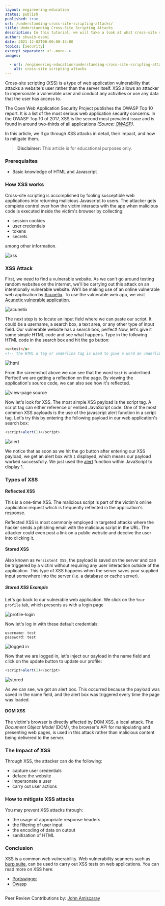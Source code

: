 ```yaml
---
layout: engineering-education
status: publish
published: true
url: /understanding-cross-site-scripting-attacks/
title: Understanding Cross-Site Scripting Attacks
description: In this tutorial, we will take a look at what cross-site scripting attacks are with simple hands-on examples
author: shuaib-oseni
date: 2021-12-02T00:00:00-14:00
topics: [Security]
excerpt_separator: <!--more-->
images:

  - url: /engineering-education/understanding-cross-site-scripting-attacks/hero.png
    alt: cross-site scripting attacks
---
```


Cross-site scripting (XSS) is a type of web application vulnerability that attacks a website's user rather than the server itself. XSS allows an attacker to impersonate a vulnerable user and conduct any activities or use any data that the user has access to.

The Open Web Application Security Project publishes the OWASP Top 10 report. It is a list of the most serious web application security concerns. In the OWASP Top 10 of 2017, XSS is the second most prevalent issue and is found in around two-thirds of all applications *(Source: [OWASP](https://owasp.org/www-project-top-ten/2017/A7_2017-Cross-Site_Scripting_(XSS)))*.

In this article, we'll go through XSS attacks in detail, their impact, and how to mitigate them.

> **Disclaimer:** This article is for educational purposes only.

### Prerequisites

- Basic knowledge of HTML and Javascript

### How XSS works

 Cross-site scripting is accomplished by fooling susceptible web applications into returning malicious Javascript to users. The attacker gets complete control over how the victim interacts with the app when malicious code is executed inside the victim's browser by collecting:

- session cookies 
- user credentials 
- tokens
- secrets

 among other information.

![xss](/understanding-cross-site-scripting-attacks/xss.png)

### XSS Attack

First, we need to find a vulnerable website. As we can't go around testing random websites on the internet, we'll be carrying out this attack on an intentionally vulnerable website. We'll be making use of an online vulnerable web application by [Acunetix](https://acunetix.com). To use the vulnerable web app, we visit [Acunetix vulnerable application](http://testphp.vulnweb.com/).

![acunetix](/understanding-cross-site-scripting-attacks/acunetix.png)

The next step is to locate an input field where we can paste our script. It could be a username, a search box, a text area, or any other type of input field. Our vulnerable website has a search box, perfect! Now, let's give it some simple HTML code and see what happens. Type in the following HTML code in the search box and hit the go button:

```html
<u>test</u>
<!-- the HTML u tag or underline tag is used to give a word an underline in HTML -->
```

![html](/understanding-cross-site-scripting-attacks/u.png)

From the screenshot above we can see that the word `test` is underlined. Perfect! we are getting a reflection on the page. By viewing the application's source code, we can also see how it's reflected.

![view-page source](/understanding-cross-site-scripting-attacks/test1.png)

Now let's look for XSS. The most simple XSS payload is the script tag. A script tag can either reference or embed JavaScript code. One of the most common XSS payloads is the use of the javascript alert function in a script tag. Let's try this by entering the following payload in our web application's search box:

```javascript
<script>alert(1)</script>
```

![alert](/understanding-cross-site-scripting-attacks/alert.png)

We notice that as soon as we hit the go button after entering our XSS payload, we get an alert box with `1` displayed, which means our payload worked successfully. We just used the [alert](https://www.w3schools.com/jsref/met_win_alert.asp) function within JavaScript to display 1.

### Types of XSS

#### Reflected XSS

This is a one-time XSS. The malicious script is part of the victim's online application request which is frequently reflected in the application's response.

Reflected XSS is most commonly employed in targeted attacks where the hacker sends a phishing email with the malicious script in the URL. The attacker could even post a link on a public website and deceive the user into clicking it.

#### Stored XSS

Also known as `Persistent XSS`, the payload is saved on the server and can be triggered by a victim without requiring any user interaction outside of the application. This type of XSS happens when the server saves your supplied input somewhere into the server (i.e. a database or cache server).

##### Stored XSS Example

Let's go back to our vulnerable web application. We click on the `Your profile` tab, which presents us with a login page

![profile-login](/understanding-cross-site-scripting-attacks/profile-login.png)

Now let's log in with these default credentials: 

```
username: test
password: test
```

![logged in](/understanding-cross-site-scripting-attacks/in.png)

Now that we are logged in, let's inject our payload in the name field and click on the update button to update our profile:

```javascript
<script>alert(1)</script>
```

![stored](/understanding-cross-site-scripting-attacks/stored.png)

As we can see, we got an alert box. This occurred because the payload was saved in the name field, and the alert box was triggered every time the page was loaded.

#### DOM XSS

The victim's browser is directly affected by DOM XSS, a local attack. The *Document Object Model* (DOM), the browser's API for manipulating and presenting web pages, is used in this attack rather than malicious content being delivered to the server.


### The Impact of XSS

Through XSS, the attacker can do the following:

- capture user credentials
- deface the website 
- impersonate a user 
- carry out user actions

### How to mitigate XSS attacks

You may prevent XSS attacks through:

- the usage of appropriate response headers
- the filtering of user input
- the encoding of data on output
- sanitization of HTML

### Conclusion

XSS is a common web vulnerability. Web vulnerability scanners such as [burp suite](https://portswigger.net/burp), can be used to carry out XSS tests on web applications. You can read more on XSS here:

- [Portswigger](https://portswigger.net/web-security/cross-site-scripting)
- [Owasp](https://owasp.org/www-community/attacks/xss/)

---
Peer Review Contributions by: [John Amiscaray](/engineering-education/authors/john-amiscaray/)
